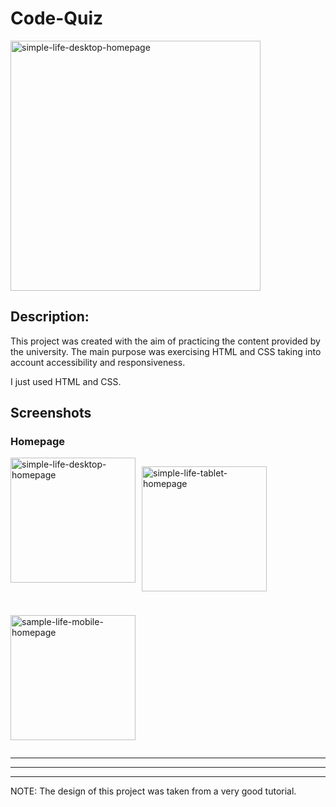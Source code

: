 # Code-Quiz

<a href="https://ibb.co/Xx5pjBb"><img src="https://i.ibb.co/b5vLQhP/simple-life-desktop-homepage.png" alt="simple-life-desktop-homepage" border="0" width="400"/></a>

<h2>Description: </h2>
<p>This project was created with the aim of practicing the content provided by the university. The main purpose was exercising HTML and CSS taking into account accessibility and responsiveness.</p>
<p>I just used HTML and CSS.</p>

## Screenshots

<h3>Homepage</h3>

<div style="display: flex; flex-wrap: wrap; gap: 10px; width: 100%">
<a href="https://ibb.co/Xx5pjBb"><img src="https://i.ibb.co/b5vLQhP/simple-life-desktop-homepage.png" alt="simple-life-desktop-homepage" border="0" width="200px"/></a>
  
<a href="https://ibb.co/XxZ982y"><img src="https://i.ibb.co/8gDJcKz/simple-life-tablet-homepage.png" alt="simple-life-tablet-homepage" border="0" width="200px"/></a>

 <a href="https://imgbb.com/"><img src="https://i.ibb.co/2kCw66r/sample-life-mobile-homepage.png" alt="sample-life-mobile-homepage" border="0" width="200px"/></a>
</div>



---

---



---





NOTE: The design of this project was taken from a very good tutorial. 

